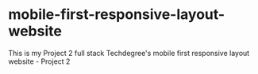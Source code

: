 # mobile-first-responsive-layout-website
 This is my Project 2 full stack Techdegree's mobile first responsive layout website  - Project 2
